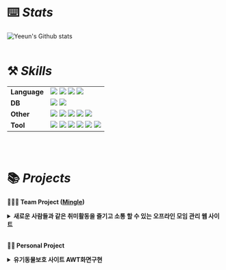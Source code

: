# ⌨️ *Stats*

![Yeeun's Github stats](https://github-readme-stats.vercel.app/api?username=jukbuin&include_all_commits=true&show_icons=true&them=radical&count_private=true)
<br><br>
        
# ⚒️ *Skills*

|  |  |
| --- | --- |
| **Language** | <img src="https://img.shields.io/badge/HTML-E34F26?style=for-the-badge&logo=html5&logoColor=white"/></a> <img src="https://img.shields.io/badge/CSS-1572B6?style=for-the-badge&logo=css3&logoColor=white"/></a> <img src="https://img.shields.io/badge/Java-007396?style=for-the-badge&logo=OpenJDK&logoColor=white"/></a> <img src="https://img.shields.io/badge/Javascript-F7DF1E?style=for-the-badge&logo=Javascript&logoColor=white"/></a> |
| **DB** | <img src="https://img.shields.io/badge/Oracle-E34F26?style=for-the-badge&logo=Oracle&logoColor=white"/></a> <img src="https://img.shields.io/badge/MySQL-01579b?style=for-the-badge&logo=mysql&logoColor=white"/></a> |
| **Other** | </a> <img src="https://img.shields.io/badge/Node.js-9FC93C?style=for-the-badge&logo=nodedotjs&logoColor=white"/></a> <img src="https://img.shields.io/badge/Express-A9A9A9?style=for-the-badge&logo=express&logoColor=white"/></a> <img src="https://img.shields.io/badge/SpringBoot-90EE90?style=for-the-badge&logo=springboot&logoColor=black"/></a> <img src="https://img.shields.io/badge/jQuery-0769AD?style=for-the-badge&logo=jquery&logoColor=white"/></a> <img src="https://img.shields.io/badge/React-61DAFB?style=for-the-badge&logo=react&logoColor=white"/></a> |
| **Tool** | <img src="https://img.shields.io/badge/Visual Studio-52AAE9?style=for-the-badge&logo=visual Studio&logoColor=white"/></a> <img src="https://img.shields.io/badge/Eclipse-3F3958?style=for-the-badge&logo=Eclipse&logoColor=white"/></a> <img src="https://img.shields.io/badge/intellijidea-EF96B6?style=for-the-badge&logo=intellijidea&logoColor=white"/></a> <img src="https://img.shields.io/badge/DBeaver-382923?style=for-the-badge&logo=dbeaver&logoColor=white"/></a> <img src="https://img.shields.io/badge/androidstudio-3DDC84?style=for-the-badge&logo=androidstudio&logoColor=white"/></a> <img src="https://img.shields.io/badge/Github-181717?style=for-the-badge&logo=Github&logoColor=white"/></a> |

<br><br>

# 📚  *Projects*
<b> 🧑‍🤝‍🧑 Team Project ([Mingle](https://github.com/Jeremy-Fe/Mingle)) </b>

 <details>
  <summary><b>새로운 사람들과 같은 취미활동을 즐기고 소통 할 수 있는 오프라인 모임 관리 웹 사이트</b></summary>
  <div markdown="1"> <br>
  <img src="https://github.com/jukbuin/jukbuin/assets/131740090/94168b30-72c2-4122-b5d6-c1e1994dc497.jpg" /><br></br>
          
  - 개발환경 : Window 11 Home, DBeaver 23.1.5, IntelliJ IDEA 2023.2, Java 11.0.19, oracle 21c Express Edition, GitHub, Figma
  - 사용언어(프론드엔드) : HTML, CSS, Javascript, jQuery, Ajax, Tymeleaf
  - 사용언어(백엔드) : JAVA, Gradle, Lombok, SpringBoot, JPA, Hibernate, OracleDB 
  - 개발 기간 : 2023.09.18 ~ 2023.09.18
    <br></br>
  - 핵심 기술
    - HTML, CSS, Javascript를 이용한 웹 홈페이지 제작
    - javaMailSenderImpl를 이용한 이메일 인증을 통해 아이디/비밀번호 찾기
    - sql활용으로 모임검색 및 모임활동
    - 모임, 회원정보를 저장하는 Oracle 기반의 DB 설계 및 구축
<br></br>
  - **⚙담당기능**
    - 로그인, 회원가입(DB, Javascript, ajax)
    - 아이디, 비밀번호 찾기(DB, Javascript, ajax, javaMailSenderImpl)
    - 스케줄(session활용, DB)
    - 모임 가입, 탙퇴하기(session활용)
  </div>
  </details>
  
  <br>
  
  <b> 🙍‍♀️ Personal Project </b> 

   <details>
  <summary><b>유기동물보호 사이트 AWT화면구현</b></summary>
  <div markdown="1"> <br>
  <img src="https://github.com/jukbuin/jukbuin/assets/131740090/d8f4cffa-05d1-48bf-84a9-fd0994f71511.jpg" /><br></br>

  - 개발환경 : Window 10 Home, DBeaver 23.0.5, Eclipse version 2023-03, Java 11.0.19, oracle 21c Express Edition, GitHub, Figma
  - 사용언어(프론드엔드) : HTML, CSS
  - 사용언어(백엔드) : JAVA, Maven, Apache Tomcat, OracleDB 
  - 개발 기간 : 2023.06.13 ~ 2023.07.04
    <br></br>
  - 핵심 기술
    - OracleDB를 이용한 로그인 및 회원, 데이터 관리
  </div>
  </details>
<!--
**jukbuin/jukbuin** is a ✨ _special_ ✨ repository because its `README.md` (this file) appears on your GitHub profile.

Here are some ideas to get you started:

- 🔭 I’m currently working on ...
- 🌱 I’m currently learning ...
- 👯 I’m looking to collaborate on ...
- 🤔 I’m looking for help with ...
- 💬 Ask me about ...
- 📫 How to reach me: ...
- 😄 Pronouns: ...
- ⚡ Fun fact: ...
-->
